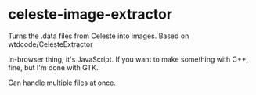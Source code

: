 # celeste-image-extractor
Turns the .data files from Celeste into images. Based on wtdcode/CelesteExtractor

In-browser thing, it's JavaScript. If you want to make something with C++, fine, but I'm done with GTK.

Can handle multiple files at once.
